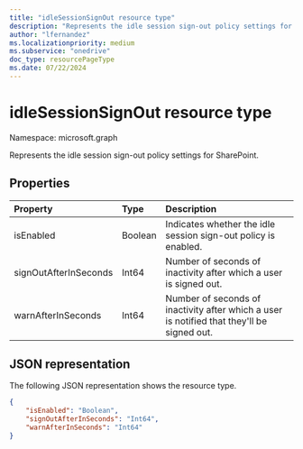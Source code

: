 ```yaml
---
title: "idleSessionSignOut resource type"
description: "Represents the idle session sign-out policy settings for SharePoint."
author: "lfernandez"
ms.localizationpriority: medium
ms.subservice: "onedrive"
doc_type: resourcePageType
ms.date: 07/22/2024
---
```


# idleSessionSignOut resource type

Namespace: microsoft.graph

Represents the idle session sign-out policy settings for SharePoint.

## Properties

| Property              | Type     | Description                                                                               |
|:----------------------|:---------|:------------------------------------------------------------------------------------------|
| isEnabled             | Boolean  | Indicates whether the idle session sign-out policy is enabled.                            |
| signOutAfterInSeconds | Int64    | Number of seconds of inactivity after which a user is signed out.                         |
| warnAfterInSeconds    | Int64    | Number of seconds of inactivity after which a user is notified that they'll be signed out.|

## JSON representation

The following JSON representation shows the resource type.

<!-- { "blockType": "resource", "@odata.type": "microsoft.graph.idleSessionSignOut" } -->

```json
{
    "isEnabled": "Boolean",
    "signOutAfterInSeconds": "Int64",
    "warnAfterInSeconds": "Int64"
}
```

<!-- {
  "type": "#page.annotation",
  "description": "Idle session sign out parameters",
  "section": "documentation",
  "tocPath": "Resources/idleSessionSignOut"
} -->
